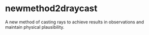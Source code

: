 # newmethod2draycast
A new method of casting rays to achieve results in observations and maintain physical plausibility.
